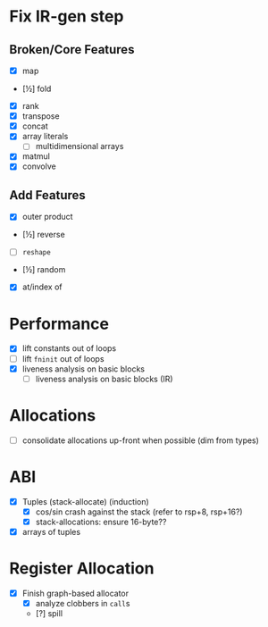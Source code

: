 # Fix IR-gen step
## Broken/Core Features
- [x] map
- [½] fold
- [x] rank
- [x] transpose
- [x] concat
- [x] array literals
  - [ ] multidimensional arrays
- [x] matmul
- [x] convolve
## Add Features
- [x] outer product
- [½] reverse
- [ ] `reshape`
- [½] random
- [x] at/index of
# Performance
- [x] lift constants out of loops
- [ ] lift `fninit` out of loops
- [x] liveness analysis on basic blocks
  - [ ] liveness analysis on basic blocks (IR)
# Allocations
- [ ] consolidate allocations up-front when possible (dim from types)
# ABI
- [x] Tuples (stack-allocate) (induction)
  - [x] cos/sin crash against the stack (refer to rsp+8, rsp+16?)
  - [x] stack-allocations: ensure 16-byte??
- [x] arrays of tuples
# Register Allocation
- [x] Finish graph-based allocator
  - [x] analyze clobbers in `call`s
  - [?] spill
